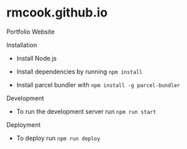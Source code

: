# rmcook.github.io
Portfolio Website

Installation

- Install Node.js

- Install dependencies by running `npm install`

- Install parcel bundler with `npm install -g parcel-bundler`

Development

- To run the development server run `npm run start`

Deployment

- To deploy run `npm run deploy`